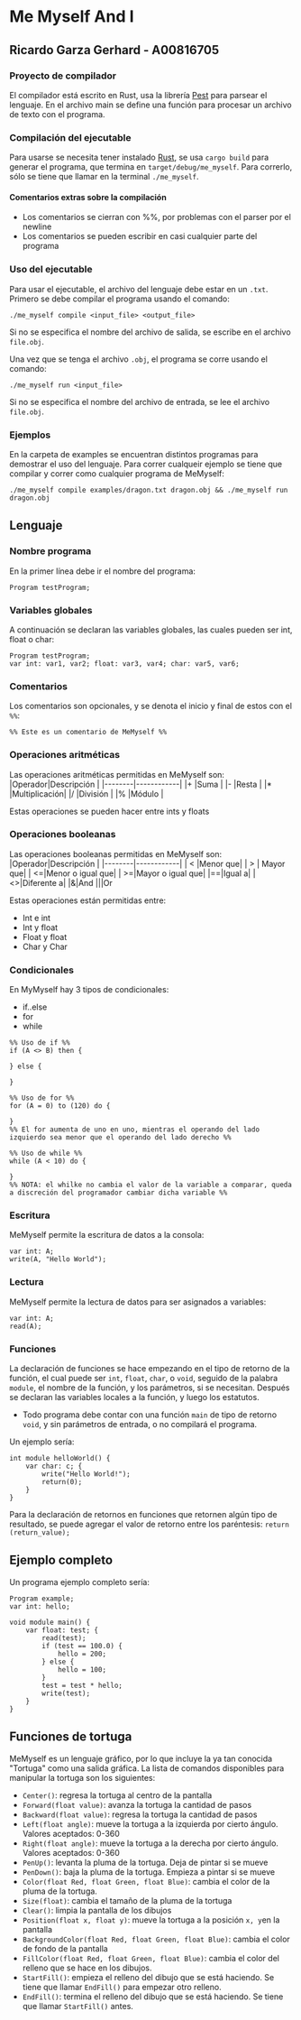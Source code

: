 # Me Myself And I

## Ricardo Garza Gerhard - A00816705

### Proyecto de compilador

El compilador está escrito en Rust, usa la librería [Pest](https://github.com/pest-parser/pest) para parsear el lenguaje. En el archivo main se define una función para procesar un archivo de texto con el programa.

### Compilación del ejecutable

Para usarse se necesita tener instalado [Rust](https://rustup.rs/), se usa `cargo build` para generar el programa, que termina en `target/debug/me_myself`. Para correrlo, sólo se tiene que llamar en la terminal `./me_myself`.

#### Comentarios extras sobre la compilación

- Los comentarios se cierran con %%, por problemas con el parser por el newline
- Los comentarios se pueden escribir en casi cualquier parte del programa

### Uso del ejecutable

Para usar el ejecutable, el archivo del lenguaje debe estar en un `.txt`. Primero se debe compilar el programa usando el comando:

```shell
./me_myself compile <input_file> <output_file>
```

Si no se especifica el nombre del archivo de salida, se escribe en el archivo `file.obj`.

Una vez que se tenga el archivo `.obj`, el programa se corre usando el comando:

```shell
./me_myself run <input_file>
```

Si no se especifica el nombre del archivo de entrada, se lee el archivo `file.obj`.

### Ejemplos

En la carpeta de examples se encuentran distintos programas para demostrar el uso del lenguaje. Para correr cualqueir ejemplo se tiene que compilar y correr como cualquier programa de MeMyself:

```shell
./me_myself compile examples/dragon.txt dragon.obj && ./me_myself run dragon.obj
```

## Lenguaje

### Nombre programa

En la primer línea debe ir el nombre del programa:

```
Program testProgram;
```

### Variables globales

A continuación se declaran las variables globales, las cuales pueden ser int, float o char:

```
Program testProgram;
var int: var1, var2; float: var3, var4; char: var5, var6;
```

### Comentarios

Los comentarios son opcionales, y se denota el inicio y final de estos con el `%%`:

```
%% Este es un comentario de MeMyself %%
```

### Operaciones aritméticas

Las operaciones aritméticas permitidas en MeMyself son:
|Operador|Descripción |
|--------|------------|
|+ |Suma |
|- |Resta |
|\* |Multiplicación|
|/ |División |
|% |Módulo |

Estas operaciones se pueden hacer entre ints y floats

### Operaciones booleanas

Las operaciones booleanas permitidas en MeMyself son:
|Operador|Descripción |
|--------|------------|
| < |Menor que|
| > | Mayor que|
| <=|Menor o igual que|
| >=|Mayor o igual que|
|==|Igual a|
|<>|Diferente a|
|&|And
|\||Or

Estas operaciones están permitidas entre:

- Int e int
- Int y float
- Float y float
- Char y Char

### Condicionales

En MyMyself hay 3 tipos de condicionales:

- if..else
- for
- while

```
%% Uso de if %%
if (A <> B) then {

} else {

}

%% Uso de for %%
for (A = 0) to (120) do {

}
%% El for aumenta de uno en uno, mientras el operando del lado izquierdo sea menor que el operando del lado derecho %%

%% Uso de while %%
while (A < 10) do {

}
%% NOTA: el whilke no cambia el valor de la variable a comparar, queda a discreción del programador cambiar dicha variable %%
```

### Escritura

MeMyself permite la escritura de datos a la consola:

```
var int: A;
write(A, "Hello World");
```

### Lectura

MeMyself permite la lectura de datos para ser asignados a variables:

```
var int: A;
read(A);
```

### Funciones

La declaración de funciones se hace empezando en el tipo de retorno de la función, el cual puede ser `int`, `float`, `char`, o `void`, seguido de la palabra `module`, el nombre de la función, y los parámetros, si se necesitan. Después se declaran las variables locales a la función, y luego los estatutos.

- Todo programa debe contar con una función `main` de tipo de retorno `void`, y sin parámetros de entrada, o no compilará el programa.

Un ejemplo sería:

```
int module helloWorld() {
    var char: c; {
        write("Hello World!");
        return(0);
    }
}
```

Para la declaración de retornos en funciones que retornen algún tipo de resultado, se puede agregar el valor de retorno entre los paréntesis:
`return (return_value);`

## Ejemplo completo

Un programa ejemplo completo sería:

```
Program example;
var int: hello;

void module main() {
    var float: test; {
        read(test);
        if (test == 100.0) {
            hello = 200;
        } else {
            hello = 100;
        }
        test = test * hello;
        write(test);
    }
}
```

## Funciones de tortuga

MeMyself es un lenguaje gráfico, por lo que incluye la ya tan conocida "Tortuga" como una salida gráfica. La lista de comandos disponibles para manipular la tortuga son los siguientes:

- `Center()`: regresa la tortuga al centro de la pantalla
- `Forward(float value)`: avanza la tortuga la cantidad de pasos
- `Backward(float value)`: regresa la tortuga la cantidad de pasos
- `Left(float angle)`: mueve la tortuga a la izquierda por cierto ángulo. Valores aceptados: 0-360
- `Right(float angle)`: mueve la tortuga a la derecha por cierto ángulo. Valores aceptados: 0-360
- `PenUp()`: levanta la pluma de la tortuga. Deja de pintar si se mueve
- `PenDown()`: baja la pluma de la tortuga. Empieza a pintar si se mueve
- `Color(float Red, float Green, float Blue)`: cambia el color de la pluma de la tortuga.
- `Size(float)`: cambia el tamaño de la pluma de la tortuga
- `Clear()`: limpia la pantalla de los dibujos
- `Position(float x, float y)`: mueve la tortuga a la posición `x, y`en la pantalla
- `BackgroundColor(float Red, float Green, float Blue)`: cambia el color de fondo de la pantalla
- `FillColor(float Red, float Green, float Blue)`: cambia el color del relleno que se hace en los dibujos.
- `StartFill()`: empieza el relleno del dibujo que se está haciendo. Se tiene que llamar `EndFill()` para empezar otro relleno.
- `EndFill()`: termina el relleno del dibujo que se está haciendo. Se tiene que llamar `StartFill()` antes.
